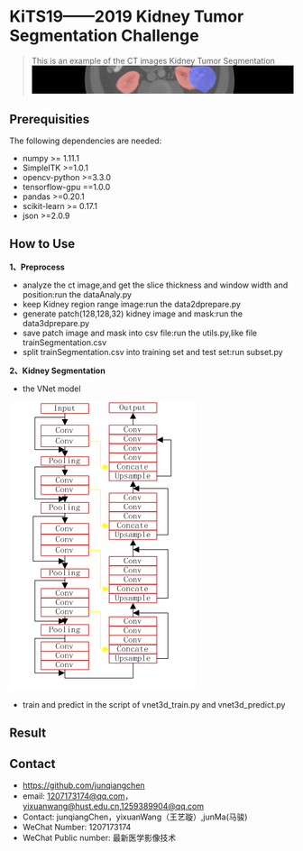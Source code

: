 # KiTS19——2019 Kidney Tumor Segmentation Challenge
> This is an example of the CT images Kidney Tumor Segmentation
![](KiTS19_header.png)

## Prerequisities
The following dependencies are needed:
- numpy >= 1.11.1
- SimpleITK >=1.0.1
- opencv-python >=3.3.0
- tensorflow-gpu ==1.0.0
- pandas >=0.20.1
- scikit-learn >= 0.17.1
- json >=2.0.9

## How to Use

**1、Preprocess**

* analyze the ct image,and get the slice thickness and window width and position:run the dataAnaly.py
* keep Kidney region range image:run the data2dprepare.py
* generate patch(128,128,32) kidney image and mask:run the data3dprepare.py
* save patch image and mask into csv file:run the utils.py,like file trainSegmentation.csv
* split trainSegmentation.csv into training set and test set:run subset.py

**2、Kidney Segmentation**
* the VNet model

![](3dVNet.png) 

* train and predict in the script of vnet3d_train.py and vnet3d_predict.py


## Result


## Contact
* https://github.com/junqiangchen
* email: 1207173174@qq.com，yixuanwang@hust.edu.cn,1259389904@qq.com
* Contact: junqiangChen，yixuanWang（王艺璇）,junMa(马骏)
* WeChat Number: 1207173174
* WeChat Public number: 最新医学影像技术
